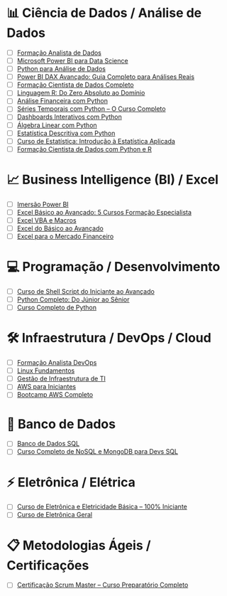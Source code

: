 # 📊 Ciência de Dados / Análise de Dados

- [ ] [Formação Analista de Dados](https://downloadcursos.top/formacao-analista-de-dados/)
- [ ] [Microsoft Power BI para Data Science](https://downloadcursos.top/microsoft-power-bi-para-data-science/)
- [ ] [Python para Análise de Dados](https://downloadcursos.top/python-para-analise-de-dados/)
- [ ] [Power BI DAX Avançado: Guia Completo para Análises Reais](https://downloadcursos.top/power-bi-dax-avancado/)
- [ ] [Formação Cientista de Dados Completo](https://downloadcursos.top/formacao-cientista-de-dados-completo/)
- [ ] [Linguagem R: Do Zero Absoluto ao Domínio](https://downloadcursos.top/linguagem-r-zero-ao-dominio/)
- [ ] [Análise Financeira com Python](https://downloadcursos.top/analise-financeira-com-python/)
- [ ] [Séries Temporais com Python – O Curso Completo](https://downloadcursos.top/series-temporais-com-python/)
- [ ] [Dashboards Interativos com Python](https://downloadcursos.top/dashboards-interativos-com-python/)
- [ ] [Álgebra Linear com Python](https://downloadcursos.top/algebra-linear-com-python/)
- [ ] [Estatística Descritiva com Python](https://downloadcursos.top/estatistica-descritiva-com-python/)
- [ ] [Curso de Estatística: Introdução à Estatística Aplicada](https://downloadcursos.top/estatistica-aplicada/)
- [ ] [Formação Cientista de Dados com Python e R](https://downloadcursos.top/formacao-cientista-dados-python-r/)

# 📈 Business Intelligence (BI) / Excel

- [ ] [Imersão Power BI](https://downloadcursos.top/imersao-power-bi/)
- [ ] [Excel Básico ao Avançado: 5 Cursos Formação Especialista](https://downloadcursos.top/excel-basico-avancado-formacao/)
- [ ] [Excel VBA e Macros](https://downloadcursos.top/excel-vba-e-macros/)
- [ ] [Excel do Básico ao Avançado](https://downloadcursos.top/excel-do-basico-ao-avancado/)
- [ ] [Excel para o Mercado Financeiro](https://downloadcursos.top/excel-mercado-financeiro/)

# 💻 Programação / Desenvolvimento

- [ ] [Curso de Shell Script do Iniciante ao Avançado](https://downloadcursos.top/curso-de-shell-script-do-iniciante-ao-avancado/)
- [ ] [Python Completo: Do Júnior ao Sênior](https://downloadcursos.top/python-completo-do-junior-ao-senior/)
- [ ] [Curso Completo de Python](https://downloadcursos.top/curso-completo-de-python/)

# 🛠️ Infraestrutura / DevOps / Cloud

- [ ] [Formação Analista DevOps](https://downloadcursos.top/formacao-analista-devops/)
- [ ] [Linux Fundamentos](https://downloadcursos.top/linux-fundamentos/)
- [ ] [Gestão de Infraestrutura de TI](https://downloadcursos.top/gestao-infraestrutura-ti/)
- [ ] [AWS para Iniciantes](https://downloadcursos.top/aws-para-iniciantes/)
- [ ] [Bootcamp AWS Completo](https://downloadcursos.top/bootcamp-aws-completo/)

# 🧮 Banco de Dados

- [ ] [Banco de Dados SQL](https://downloadcursos.top/banco-de-dados-sql/)
- [ ] [Curso Completo de NoSQL e MongoDB para Devs SQL](https://downloadcursos.top/curso-nosql-e-mongodb-para-devs-sql/)

# ⚡ Eletrônica / Elétrica

- [ ] [Curso de Eletrônica e Eletricidade Básica – 100% Iniciante](https://downloadcursos.top/curso-de-eletronica-eletricidade-basica-100-iniciante/)
- [ ] [Curso de Eletrônica Geral](https://downloadcursos.top/curso-de-eletronica-geral/)

# 📋 Metodologias Ágeis / Certificações

- [ ] [Certificação Scrum Master – Curso Preparatório Completo](https://downloadcursos.top/certificacao-scrum-master/)
